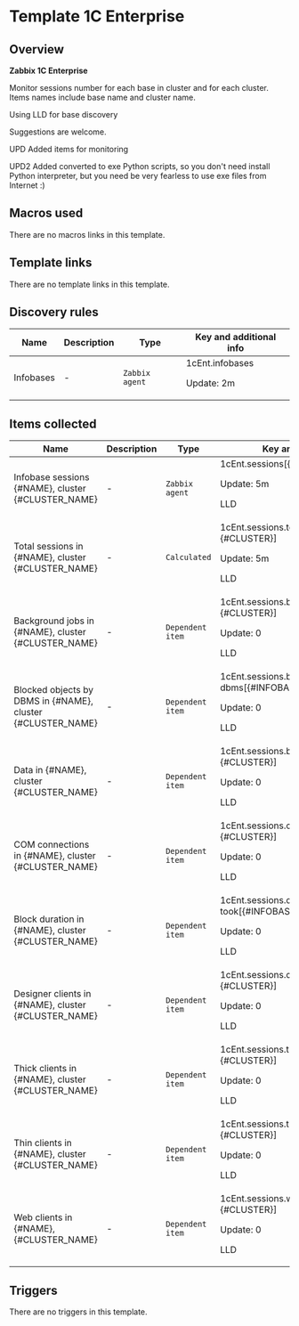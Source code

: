 # Template 1C Enterprise

## Overview

 **Zabbix 1C Enterprise**


Monitor sessions number for each base in cluster and for each cluster. Items names include base name and cluster name.


Using LLD for base discovery


Suggestions are welcome.


UPD Added items for monitoring


UPD2 Added converted to exe Python scripts, so you don't need install Python interpreter, but you need be very fearless to use exe files from Internet :)  




## Macros used

There are no macros links in this template.

## Template links

There are no template links in this template.

## Discovery rules

|Name|Description|Type|Key and additional info|
|----|-----------|----|----|
|Infobases|<p>-</p>|`Zabbix agent`|1cEnt.infobases<p>Update: 2m</p>|
## Items collected

|Name|Description|Type|Key and additional info|
|----|-----------|----|----|
|Infobase sessions {#NAME}, cluster {#CLUSTER_NAME}|<p>-</p>|`Zabbix agent`|1cEnt.sessions[{#INFOBASE},{#CLUSTER}]<p>Update: 5m</p><p>LLD</p>|
|Total sessions in {#NAME}, cluster {#CLUSTER_NAME}|<p>-</p>|`Calculated`|1cEnt.sessions.totalSessions[{#INFOBASE}, {#CLUSTER}]<p>Update: 5m</p><p>LLD</p>|
|Background jobs in {#NAME}, cluster {#CLUSTER_NAME}|<p>-</p>|`Dependent item`|1cEnt.sessions.bjobs[{#INFOBASE}, {#CLUSTER}]<p>Update: 0</p><p>LLD</p>|
|Blocked objects by DBMS in {#NAME}, cluster {#CLUSTER_NAME}|<p>-</p>|`Dependent item`|1cEnt.sessions.blocked-by-dbms[{#INFOBASE}, {#CLUSTER}]<p>Update: 0</p><p>LLD</p>|
|Data in {#NAME}, cluster {#CLUSTER_NAME}|<p>-</p>|`Dependent item`|1cEnt.sessions.bytes-all[{#INFOBASE}, {#CLUSTER}]<p>Update: 0</p><p>LLD</p>|
|COM connections in {#NAME}, cluster {#CLUSTER_NAME}|<p>-</p>|`Dependent item`|1cEnt.sessions.comconn[{#INFOBASE}, {#CLUSTER}]<p>Update: 0</p><p>LLD</p>|
|Block duration in {#NAME}, cluster {#CLUSTER_NAME}|<p>-</p>|`Dependent item`|1cEnt.sessions.db-proc-took[{#INFOBASE}, {#CLUSTER}]<p>Update: 0</p><p>LLD</p>|
|Designer clients in {#NAME}, cluster {#CLUSTER_NAME}|<p>-</p>|`Dependent item`|1cEnt.sessions.designers[{#INFOBASE}, {#CLUSTER}]<p>Update: 0</p><p>LLD</p>|
|Thick clients in {#NAME}, cluster {#CLUSTER_NAME}|<p>-</p>|`Dependent item`|1cEnt.sessions.thickClient[{#INFOBASE}, {#CLUSTER}]<p>Update: 0</p><p>LLD</p>|
|Thin clients in {#NAME}, cluster {#CLUSTER_NAME}|<p>-</p>|`Dependent item`|1cEnt.sessions.thinClient[{#INFOBASE}, {#CLUSTER}]<p>Update: 0</p><p>LLD</p>|
|Web clients in {#NAME}, {#CLUSTER_NAME}|<p>-</p>|`Dependent item`|1cEnt.sessions.webclients[{#INFOBASE}, {#CLUSTER}]<p>Update: 0</p><p>LLD</p>|
## Triggers

There are no triggers in this template.

